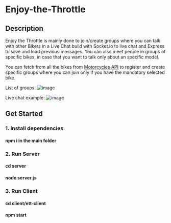 # Enjoy-the-Throttle

## Description  
Enjoy the Throttle is mainly done to join/create groups where you can talk with other Bikers in a Live Chat build with Socket.io to live chat and Express to save and load previous messages. 
You can also meet people in groups of specific bikes, in case that you want to talk only about an specific model.

You can fetch from all the bikes from [Motorcycles API](https://api-ninjas.com/api/motorcycles) to register and create specific groups where you can join only if you have the mandatory selected bike.

List of groups:
![image](https://github.com/daniellopez1999/Enjoy-the-Throttle/assets/72017449/d803a5fb-2a5d-4966-8381-a1fa2e1b48ca)

Live chat example:
![image](https://github.com/daniellopez1999/Enjoy-the-Throttle/assets/72017449/f81aee28-5b12-484d-aee1-13002311c081)


## Get Started
### 1. Install dependencies
#### npm i in the main folder  

### 2. Run Server  
#### cd server 
#### node server.js  

### 3. Run Client  
#### cd client/ett-client  
#### npm start  
